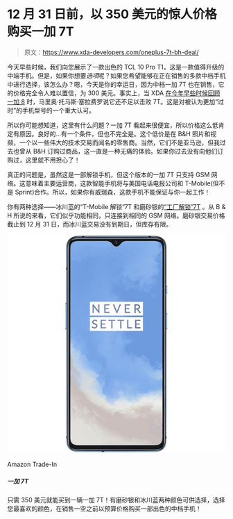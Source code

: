 # 12 月 31 日前，以 350 美元的惊人价格购买一加 7T

> 原文：<https://www.xda-developers.com/oneplus-7t-bh-deal/>

今天早些时候，我们向您展示了一款出色的 TCL 10 Pro T1，这是一款值得升级的中端手机。但是，如果你想要*选项*呢？如果您希望能够在正在销售的多款中档手机中进行选择，该怎么办？嗯，今天是你的幸运日，因为中档一加 7T 也在销售，它的价格完全令人难以置信，为 300 美元。事实上，当 XDA [在今年早些时候回顾一加 8](https://www.xda-developers.com/oneplus-8-xda-review/) 时，马里奥·托马斯·塞拉费罗说它还不足以击败 7T。这是对被认为更加“过时”的手机型号的一个重大认可。

所以你可能想知道，这里有什么问题？一加 7T 看起来很便宜，所以价格这么低肯定有原因。良好的...有一个条件，但也不完全是。这个低价是在 B&H 照片和视频，一个以一些伟大的技术交易而闻名的零售商。当然，它们不是亚马逊，但我过去也曾从 B&H 订购过商品，这一直是一种无痛的体验。如果你过去没有向他们订购过，这里就不用担心了！

真正的问题是，虽然这是一部解锁手机，但这个版本的一加 7T 只支持 GSM 网络。这意味着主要运营商，这款智能手机将与美国电话电报公司和 T-Mobile(但不是 Sprint)合作。所以，如果你有威瑞森，这款手机不能保证与你一起工作！

你有两种选择——冰川蓝的“T-Mobile 解锁”7T 和磨砂银的[“工厂解锁”7T](https://www.bhphotovideo.com/c/product/1600545-REG/oneplus_610214661838_7t_t_mobile_smartphone_glacier.html/BI/21019/KBID/17612/SID/UUxdaUeUpU31228) 。从 B & H 所说的来看，它们似乎功能相同，只连接到相同的 GSM 网络。磨砂银交易价格截止到 12 月 31 日，而冰川蓝交易没有到期日，但库存有限。

 <picture>![](img/4a283335e5b0a8397a0dd9231a2f64ce.png)</picture> 

Amazon Trade-In

##### 一加 7T

只需 350 美元就能买到一辆一加 7T！有磨砂银和冰川蓝两种颜色可供选择，选择您最喜欢的颜色，在销售一空之前以预算价格购买一部出色的中档手机！